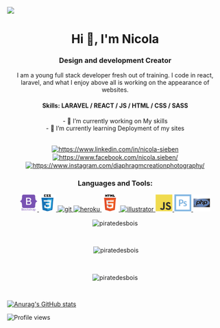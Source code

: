 ![](https://github.com/PirateDesBois/PirateDesBois/blob/main/mygif.gif?raw=true)
<h1 align="center">Hi 👋, I'm Nicola</h1>
<h3 align="center">Design and development Creator</h3>

<p align="center">I am a young full stack developer fresh out of training. I code in react, laravel, and what I enjoy above all is working on the appearance of websites.</p>

<h4 align="center">Skills: LARAVEL / REACT / JS / HTML / CSS / SASS</h4>

<div align="center">
  - 🔭 I’m currently working on My skills <br>
- 🌱 I’m currently learning Deployment of my sites 
</div>
</br>
<p align="center">
<a href="https://linkedin.com/in/https://www.linkedin.com/in/nicola-sieben" target="blank"><img align="center" src="https://raw.githubusercontent.com/rahuldkjain/github-profile-readme-generator/master/src/images/icons/Social/linked-in-alt.svg" alt="https://www.linkedin.com/in/nicola-sieben" height="30" width="40" /></a>
<a href="https://fb.com/https://www.facebook.com/nicola.sieben/" target="blank"><img align="center" src="https://raw.githubusercontent.com/rahuldkjain/github-profile-readme-generator/master/src/images/icons/Social/facebook.svg" alt="https://www.facebook.com/nicola.sieben/" height="30" width="40" /></a>
<a href="https://instagram.com/https://www.instagram.com/diaphragmcreationphotography/" target="blank"><img align="center" src="https://raw.githubusercontent.com/rahuldkjain/github-profile-readme-generator/master/src/images/icons/Social/instagram.svg" alt="https://www.instagram.com/diaphragmcreationphotography/" height="30" width="40" /></a>
</p>

<h3 align="center">Languages and Tools:</h3>
<p align="center"> <a href="https://getbootstrap.com" target="_blank" rel="noreferrer"> <img src="https://raw.githubusercontent.com/devicons/devicon/master/icons/bootstrap/bootstrap-plain-wordmark.svg" alt="bootstrap" width="40" height="40"/> </a> <a href="https://www.w3schools.com/css/" target="_blank" rel="noreferrer"> <img src="https://raw.githubusercontent.com/devicons/devicon/master/icons/css3/css3-original-wordmark.svg" alt="css3" width="40" height="40"/> </a> <a href="https://git-scm.com/" target="_blank" rel="noreferrer"> <img src="https://www.vectorlogo.zone/logos/git-scm/git-scm-icon.svg" alt="git" width="40" height="40"/> </a> <a href="https://heroku.com" target="_blank" rel="noreferrer"> <img src="https://www.vectorlogo.zone/logos/heroku/heroku-icon.svg" alt="heroku" width="40" height="40"/> </a> <a href="https://www.w3.org/html/" target="_blank" rel="noreferrer"> <img src="https://raw.githubusercontent.com/devicons/devicon/master/icons/html5/html5-original-wordmark.svg" alt="html5" width="40" height="40"/> </a> <a href="https://www.adobe.com/in/products/illustrator.html" target="_blank" rel="noreferrer"> <img src="https://www.vectorlogo.zone/logos/adobe_illustrator/adobe_illustrator-icon.svg" alt="illustrator" width="40" height="40"/> </a> <a href="https://developer.mozilla.org/en-US/docs/Web/JavaScript" target="_blank" rel="noreferrer"> <img src="https://raw.githubusercontent.com/devicons/devicon/master/icons/javascript/javascript-original.svg" alt="javascript" width="40" height="40"/> </a> <a href="https://www.photoshop.com/en" target="_blank" rel="noreferrer"> <img src="https://raw.githubusercontent.com/devicons/devicon/master/icons/photoshop/photoshop-line.svg" alt="photoshop" width="40" height="40"/> </a> <a href="https://www.php.net" target="_blank" rel="noreferrer"> <img src="https://raw.githubusercontent.com/devicons/devicon/master/icons/php/php-original.svg" alt="php" width="40" height="40"/> </a> </p>

<div align="center">
  <p><img align="center" src="https://github-readme-stats.vercel.app/api/top-langs?username=piratedesbois&show_icons=true&locale=en&layout=compact" alt="piratedesbois" /></p></br>

<p>&nbsp;<img align="center" src="https://github-readme-stats.vercel.app/api?username=piratedesbois&show_icons=true&locale=en" alt="piratedesbois" /></p></br>

<p><img align="center" src="https://github-readme-streak-stats.herokuapp.com/?user=piratedesbois&" alt="piratedesbois" /></p></br>
</div>

[![Anurag's GitHub stats](https://github-readme-stats.vercel.app/api?username=PirateDesBOis&show_icons=true&theme=onedark)](https://github.com/PirateDesBois/github-readme-stats)






![Profile views](https://gpvc.arturio.dev/PirateDesBois)  


